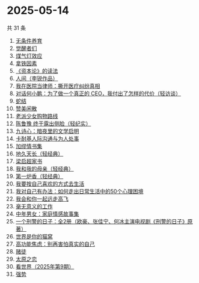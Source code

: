 # 2025-05-14

共 31 条

<!-- BEGIN WEREAD -->
<!-- 最后更新时间 2025-05-14 04:14:24 +0800 -->
1. [无条件养育](https://weread.qq.com/web/bookDetail/27b327b05e44c227b752c9d)
1. [觉醒者们](https://weread.qq.com/web/bookDetail/1cf32350813ab9ec1g0181ae)
1. [煤气灯效应](https://weread.qq.com/web/bookDetail/1df32da0813ab9e38g0101bc)
1. [拿铁因素](https://weread.qq.com/web/bookDetail/a1a32200813ab9e87g014bf7)
1. [《资本论》的读法](https://weread.qq.com/web/bookDetail/00832e60813ab77a2g0108d5)
1. [人间（李锐作品）](https://weread.qq.com/web/bookDetail/8bd32de0813ab9a1cg014609)
1. [我在医院当律师：撕开医疗纠纷真相](https://weread.qq.com/web/bookDetail/01132370813ab9ea5g01964a)
1. [对话何小鹏：为了做一个真正的 CEO，我付出了怎样的代价（轻访谈）](https://weread.qq.com/web/bookDetail/00a32bb0813ab9ebag015815)
1. [蛇结](https://weread.qq.com/web/bookDetail/e77328b0813ab83b6g014aea)
1. [赞美闲散](https://weread.qq.com/web/bookDetail/05a322e0813ab9ec0g01916d)
1. [老派少女购物路线](https://weread.qq.com/web/bookDetail/63732d00813ab7d60g0112c5)
1. [陈鲁豫 终于露出侧脸（轻纪实）](https://weread.qq.com/web/bookDetail/e3632d70813ab9ec0g016332)
1. [九诗心：暗夜里的文学启明](https://weread.qq.com/web/bookDetail/f7e32280813ab9eb3g015d98)
1. [卡耐基人际沟通与为人处事](https://weread.qq.com/web/bookDetail/27a32100813ab9e76g010521)
1. [加缪情书集](https://weread.qq.com/web/bookDetail/d9e32920813ab9ec2g014f83)
1. [地久天长（轻经典）](https://weread.qq.com/web/bookDetail/c3832400813ab9ec0g013d0e)
1. [梁启超家书](https://weread.qq.com/web/bookDetail/72932a505c6d4e7297b5ca3)
1. [我和我的母亲（轻经典）](https://weread.qq.com/web/bookDetail/de132b00813ab9ba1g0124df)
1. [第一炉香（轻经典）](https://weread.qq.com/web/bookDetail/c60326f0813ab9eb1g010755)
1. [我要按自己喜欢的方式去生活](https://weread.qq.com/web/bookDetail/f7132830813ab9bc8g016f14)
1. [我对自己有办法：如何走出日常生活中的50个心理困境](https://weread.qq.com/web/bookDetail/de032e10813ab9eb1g017f1f)
1. [我会和你一起远走高飞](https://weread.qq.com/web/bookDetail/bc532ac0813ab9e2cg016015)
1. [毫无意义的工作](https://weread.qq.com/web/bookDetail/f7b32c90813ab77b6g013094)
1. [中年男女：家庭情感故事集](https://weread.qq.com/web/bookDetail/c2632330813ab9d8ag0167dc)
1. [一个刑警的日子：全2册（欧豪、张佳宁、何冰主演电视剧《刑警的日子》原著）](https://weread.qq.com/web/bookDetail/cff323f0720c32d7cff8986)
1. [世界是你的猫窝](https://weread.qq.com/web/bookDetail/16f32300813ab9460g01200a)
1. [高功能焦虑：别再害怕真实的自己](https://weread.qq.com/web/bookDetail/7f632dc0813ab9d9bg0190f7)
1. [赌徒](https://weread.qq.com/web/bookDetail/78032ad0813ab6a94g01394b)
1. [太原之恋](https://weread.qq.com/web/bookDetail/6ae321507199d6e66ae82be)
1. [看世界（2025年第9期）](https://weread.qq.com/web/bookDetail/ff232b20813ab9ebeg016a91)
1. [强势](https://weread.qq.com/web/bookDetail/49f32500715443a149f102f)
<!-- END WEREAD -->